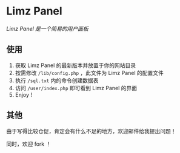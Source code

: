 # Limz Panel
_Limz Panel 是一个简易的用户面板_

## 使用
 1.  获取 Limz Panel 的最新版本并放置于你的网站目录
 2.  按需修改 `/lib/config.php` ，此文件为 Limz Panel 的配置文件
 3.  执行 `/sql.txt` 内的命令创建数据表
 3.  访问 `/user/index.php` 即可看到 Limz Panel 的界面
 4.  Enjoy !

## 其他
由于写得比较仓促，肯定会有什么不足的地方，欢迎邮件给我提出问题！

同时，欢迎 fork ！
